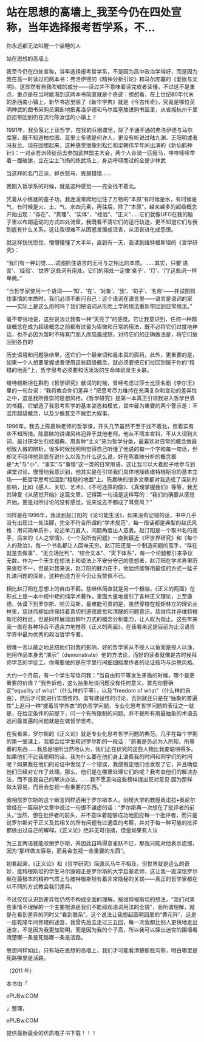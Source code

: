 # 站在思想的高墙上_我至今仍在四处宣称，当年选择报考哲学系，不...

你永远都无法叫醒一个装睡的人

站在思想的高墙上

我至今仍在四处宣称，当年选择报考哲学系，不是因为高中政治学得好，而是因为我在高一时读过的两本书：弗洛伊德的《精神分析引论》和马尔库塞的《爱欲与文明》。这显然有自我吹嘘的成分——读过并不意味着读完或者读懂。不过这不是重点，重点是在当时能淘到这两本书简直就是个奇迹：想想看，在上世纪80年代末的浙西南小镇上，新华书店里除了《新华字典》就是《今古传奇》，究竟是哪位英明神武的图书采购员果断地把弗洛伊德和马尔库塞放进购书篮里，从省城杭州千里迢迢带回到仍在流行陈汝佳的小镇上？

1991年，我负笈北上读哲学，在我的兵器谱里，除了半通不通的弗洛伊德与马尔库塞，既不知道柏拉图、亚里士多德是何许人，更没有听说过陆九渊、王阳明或者冯友兰。现在回想起来，这种感觉很像刘松仁和梁朝伟早年间出演的《新仙鹤神针》：一对点苍派师徒前去参加武林盟主大会，两个人合骑一匹瘦马，哆哆嗦嗦举着一面破旗，立在尘土飞扬的练武场上，身边呼啸而过的全是少林武

当这样的名门正派，鲜衣怒马、旌旗猎猎……

我刚入哲学系的时候，就是这种感觉——完全找不着北。

凭着从小练就的童子功，我连滚带爬地记住了万物的“本原”有时候是水，有时候是气，有时候是火、土、气、水四元素，再往后，除了“本原”，越来越多的超级概念开始出现：“存在”、“真理”、“实体”、“经验”、“正义”……它们就像UFO在我的脑子里以布朗运动的方式四处流窜，我既看不清它们的运行轨迹，更不知道它们与我到底有什么关系，这让我很难不从困惑发展成沮丧，从沮丧进化成怨恨。

就这样恍恍惚惚、懵懵懂懂了大半年，直到有一天，我读到维特根斯坦的《哲学研究》：

“我们有一种幻觉……试图抓住语言的无可与之相比的本质。……其实，只要‘语言’、‘经验’、‘世界’这些词有用处，它们的用处一定像‘桌子’、‘灯’、‘门’这些词一样卑微。”

“当哲学家使用一个语词——‘知’、‘在’、‘对象’、‘我’、‘句子’、‘名称’——并试图抓住事情的本质时，我们必须不断问自己：这个语词在语言里——语言是语词的家——实际上是这么用的吗？我们把语词从形而上学的用法重新带回到日常用法。”

毫不夸张地说，这些说法让我有一种“天亮了”的感觉。它让我意识到，任何一种超级概念在成为超级概念之前都有过最为卑微和日常的用法，既不必将它们过度地神话，也不必因为暂时不得其门而入而恼羞成怒，对待它们的正确做法是，将它们放回到各自的

历史语境和问题脉络里，还它们一个最亲切和最本真的面目。此外，更重要的是，如果一个人想要掌握或者使用这些超级概念，就必须要把它们拉回到属于你的“粗糙的地面”上，哲学思考必须要和活泼泼的生命体验发生关联。

维特根斯坦在斟酌《哲学研究》献词的时候，曾经考虑过莎士比亚名剧《李尔王》里的一句台词：“我将教会你们差异！”把思考尽力维持在充满复杂和变动的差异性之中，这是我所推崇的思想风格。《哲学研究》是第一本真正引领我进入哲学世界的书籍，它塑造了我思考哲学的基本姿态和模式，其中最为重要的两个警示是：不滥用超级概念，以及少做甚至不做宏大叙事。

1996年，我去上陈嘉映老师的哲学课，开头几节虽然不至于找不着北，但着实有些不知所措。陈嘉映的讲课风格迥异于其他老师，他从不照本宣科，不从大词到大词，最讨厌学生引经据典、用各种“主义”来为哲学分类，最喜欢对日常的概念做最细致入微的辨析，很多时候我明明觉得自己听懂了他说的每一个字和每一句话，但却又不晓得他到底在说什么以及为什么这么说，好在陈嘉映分析的概念都是“大”与“小”、“事实”与“事情”这一类的日常用语，这让我可以大着胆子地参与到课堂讨论。慢慢地我意识到，他其实是在引领我们具体地操练维特根斯坦的基本立场——把哲学思考拉回到“粗糙的地面”上。陈嘉映的很多文章都对我造成了深刻的影响，比如《感人、关切、艺术》、《不可还原的像》、《真理掌握我们》等等，我尤其钟爱《从感觉开始》这篇文章，记得第一句话是这样写的：“我们的确要从感觉开始。要是对所讨论的没有感觉，说来说去不都成了耳旁风？”

同样是在1996年，我读到赵汀阳的《论可能生活》，如果没有记错的话，书中几乎没有出现过一处注脚，完全不符合所谓的“学术规范”，每一段话都是典型的赵氏风格：用词简单质朴，论述单刀直入，问题角度出人意表。赵汀阳是一个取书名的高手，后来的《人之常情》、《一个及所有问题》一直到最近《坏世界研究》和《每个人的政治》，每一个书名都让人回味无穷。赵汀阳还是一个制造问题的高手，“存在就是去做事”、“无立场批判”、“综合文本”、“天下体系”，每一个论题都引来争议无数。作为一个天生在想法上和说法上不安分守己的思想者，赵汀阳在学术界里历来褒贬不一，但是对我来说，赵汀阳的魅力在于，他始终能够用最炫的方式一猛子扎进问题的深处，这种创造力至今仍让我赞佩不已。

相比赵汀阳在思想上的自由不羁，慈继伟简直就是另一个极端，《正义的两面》在形式上是一本中规中矩的纯学术著作，里面大量地援引了各种正义理论，上至康德、休谟下到罗尔斯、哈贝马斯，最难能可贵的是，虽然穿梭在规矩林立的理论丛林里，慈继伟却始终保持着真切的道德直觉和清醒的问题意识。慈继伟并非维特根斯坦的粉丝，但是同样展现出柳叶刀式的概念分析能力，让人叹为观止。这些年来我一直在各种场合不遗余力地推荐《正义的两面》，在我看来这是目前为止汉语哲学界中最为优秀的政治哲学专著。

很难一言以蔽之地总结他们对我的影响，好的哲学家从不授人以鱼而是授人以渔，他用作品本身去“演示”（demonstrate）他的方法论，而好的读者就像是古时候拜师学艺的学徒工，你需要做的是在字里行间细细揣摩作者的论证技巧与运思风格。

大约一个月前，有一个学生写信问我：“当自由和平等发生矛盾的时候，哪个是更重要的价值？”我告诉他，这么抽象地谈问题没有任何意义。首先你要确定“equality of what”（什么样的平等），以及“freedom of what”（什么样的自由），然后才可能进行实质性的、富有建设性的讨论，否则就还只是在“抽象的普遍性”上追问一种“披着哲学外衣”的伪哲学问题。专业化思考哲学问题的表征之一就是，在给定条件的前提下，问一个有所限制的问题。并不是所有用最抽象的术语去追问最普遍的问题就是在做哲学思考。

在我看来，罗尔斯的《正义论》就是专业化思考哲学问题的典范。几乎在每个学期的第一堂课上，我都会给学生转述罗尔斯的一段话：“原著是务必为人所知、所尊重的东西……我总是理所当然地认为，我们正在研究的这些人物比我要聪明得多。如果他们不比我聪明的话，我为什么要在他们身上浪费我的时间和同学们的时间呢？如果我在他们的论证中发现了一个错误，我便假定他们也发现了它，并且确信他们已经对它作了处理。那么，他们是在哪里处理它们的呢？我考查他们的解决办法，而不是我自己的解决办法。……我不愿意向这些榜样提出反对意见.因为那样做太容易，而且会忽视一些重要的东西。”

我相信罗尔斯的这个断言同样适用于罗尔斯本人。剑桥大学的教授奥诺拉•奥尼尔曾经在一篇辩护文章中说过一句很不谦虚的话：“罗尔斯再一次想在了批评者的前头。”当然，想在批评者的前头，并不意味着能够成功地回应每一个批评者，而只是说罗尔斯对于正义及其相关的所有问题有过通盘的考察，并对于每一种可能的批评都做出过自己的解释。《正义论》绝非无可指摘，但是如果有人认

为三言两语就能驳倒罗尔斯，并因此自鸣得意雀跃不已，那我只能对他表示遗憾，因为“那样做太容易，而且会忽视一些重要的东西”。

初看起来，《正义论》和《哲学研究》简直风马牛不相及。但世界就是这么的奇妙，维特根斯坦的学生马尔康姆正是罗尔斯的大学启蒙老师，这让我一直深信罗尔斯在最根本的精神气质上与维特根斯坦有着非常隐秘的关联——真正的哲学家都在以不同的方式教会我们差异。

不过仅仅认识到差异性仍然不构成全面的理解。按维特根斯坦的想法，“我们对某些事情不理解的一个主要根源是我们不能综观语词用法的全貌”，而所谓理解，就是在看到差异的同时又“看到联系”。这个说法让我想起圆明园里的“黄花阵”，这是一座乾隆年间修建的迷宫，我曾先后去走过三五回，每一次我都比别人更快地走出迷宫，不是因为我更加聪明，而是因为我的个子高，所以我可以探出迷宫的围墙看清楚哪一条是死路哪一条是活路。

思想同样如此，只有站在思想的高墙上，我们才可能看清楚那些沟壑，明白哪里是死路哪里是活路。

（2011 年）

本书由「

ePUBw.COM

」整理，

ePUBw.COM

提供最新最全的优质电子书下载！！！
